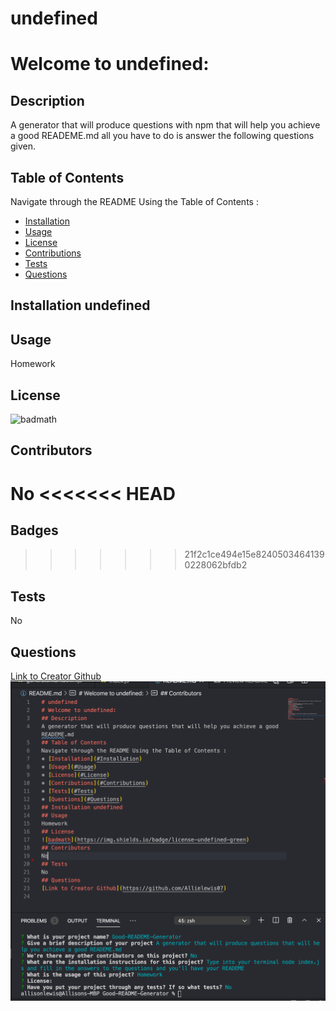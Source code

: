 # undefined
# Welcome to undefined: 
## Description
A generator that will produce questions with npm that will help you achieve a good READEME.md all you have to do is answer the following questions given.
## Table of Contents
Navigate through the README Using the Table of Contents : 
* [Installation](#Installation)
* [Usage](#Usage)
* [License](#License)
* [Contributions](#Contributions)
* [Tests](#Tests)
* [Questions](#Questions)
## Installation undefined
## Usage
Homework
## License
![badmath](https://img.shields.io/badge/license-undefined-green)
## Contributors
No
<<<<<<< HEAD
=======
## Badges
>>>>>>> 21f2c1ce494e15e82405034641390228062bfdb2
## Tests
No
## Questions
[Link to Creator Github](https://github.com/Allielewis07)
![Image of Game page](Assets/READEME-Example.png)
